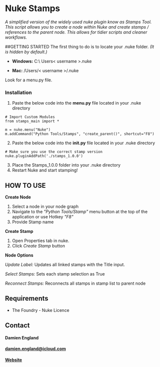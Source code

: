 # Nuke Stamps
*A simplified version of the widely used nuke plugin know as Stamps Tool. This script allows you to create a node 
within Nuke and create stamps / references to the parent node. This allows for tidier scripts and cleaner workflows.*

##GETTING STARTED
The first thing to do is to locate your .nuke folder. *(It is hidden by default.)*

- **Windows:** C:\ Users\< username >\.nuke
 
- **Mac:** /Users/< username >/.nuke

Look for a menu.py file.

### Installation

1. Paste the below code into the **menu.py** file located in your .nuke directory

```
# Import Custom Modules
from stamps_main import *

m = nuke.menu("Nuke")
m.addCommand("Python Tools/Stamps", "create_parent()", shortcut="F8")
```

2. Paste the below code into the **init.py** file located in your .nuke directory

```
# Make sure you use the correct stamp version
nuke.pluginAddPath('./stamps_1.0.0')
```

3. Place the Stamps_1.0.0 folder into your .nuke directory
4. Restart Nuke and start stamping!

## HOW TO USE
**Create Node**
1. Select a node in your node graph
2. Navigate to the *"Python Tools/Stamp"* menu button at the top of the application or use Hotkey *"F8"*
3. Provide Stamp name

**Create Stamp**
1. Open Properties tab in nuke.
2. Click *Create Stamp* button

**Node Options**

*Update Label:* Updates all linked stamps with the Title input.

*Select Stamps:* Sets each stamp selection as True

*Reconnect Stamps:* Reconnects all stamps in stamp list to parent node


## Requirements
- The Foundry - Nuke Licence


## Contact
#### Damien England
#### damien.england@icloud.com
#### [Website](http://www.damienengland.com.au) 

